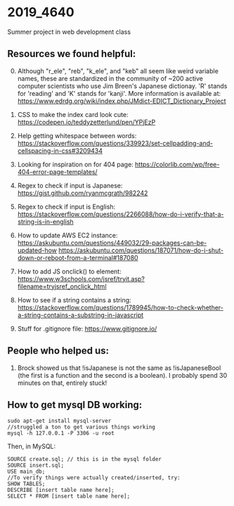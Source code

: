 # 2019_4640
Summer project in web development class

## Resources we found helpful:
0. Although "r_ele", "reb", "k_ele", and "keb" all seem like weird variable names, these are standardized in the community of ~200 active computer scientists who use Jim Breen's Japanese dictionay. 'R' stands for 'reading' and 'K' stands for 'kanji'. More information is available at:
https://www.edrdg.org/wiki/index.php/JMdict-EDICT_Dictionary_Project

1. CSS to make the index card look cute:
https://codepen.io/teddyzetterlund/pen/YPjEzP

2. Help getting whitespace between words:
https://stackoverflow.com/questions/339923/set-cellpadding-and-cellspacing-in-css#3209434

3. Looking for inspiration on for 404 page:
https://colorlib.com/wp/free-404-error-page-templates/

4. Regex to check if input is Japanese:
https://gist.github.com/ryanmcgrath/982242

5. Regex to check if input is English:
https://stackoverflow.com/questions/2266088/how-do-i-verify-that-a-string-is-in-english

6. How to update AWS EC2 instance:
https://askubuntu.com/questions/449032/29-packages-can-be-updated-how
https://askubuntu.com/questions/187071/how-do-i-shut-down-or-reboot-from-a-terminal#187080

7. How to add JS onclick() to element:
https://www.w3schools.com/jsref/tryit.asp?filename=tryjsref_onclick_html

8. How to see if a string contains a string:
https://stackoverflow.com/questions/1789945/how-to-check-whether-a-string-contains-a-substring-in-javascript

9. Stuff for .gitignore file: https://www.gitignore.io/
## People who helped us:
1. Brock showed us that !isJapanese is not the same as !isJapaneseBool (the first is a function and the second is a boolean). I probably spend 30 minutes on that, entirely stuck!

## How to get mysql DB working:
```
sudo apt-get install mysql-server
//struggled a ton to get various things working
mysql -h 127.0.0.1 -P 3306 -u root
```

Then, in MySQL:
```
SOURCE create.sql; // this is in the mysql folder
SOURCE insert.sql;
USE main_db;
//To verify things were actually created/inserted, try:
SHOW TABLES;
DESCRIBE [insert table name here];
SELECT * FROM [insert table name here];
```
